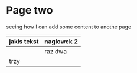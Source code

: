 # Page two

seeing how I can add some content to anothe page

| jakis tekst | naglowek 2 |
| ----------- | ---------- |
|             | raz dwa    |
| trzy        |            |
